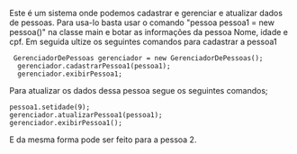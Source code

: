 Este é um sistema onde podemos cadastrar e gerenciar e atualizar dados de pessoas.
Para usa-lo basta usar o comando "pessoa pessoa1 = new pessoa()" na classe main e botar as informações da pessoa Nome, idade e cpf.
Em seguida ultize os seguintes comandos para cadastrar a pessoa1
     
     GerenciadorDePessoas gerenciador = new GerenciadorDePessoas();
      gerenciador.cadastrarPessoa1(pessoa1);
      gerenciador.exibirPessoa1;

Para atualizar os dados dessa pessoa segue os seguintes comandos;
    
    pessoa1.setidade(9);
    gerenciador.atualizarPessoa1(pessoa1);
    gerenciador.exibirPessoa1();
    
E da mesma forma pode ser feito para a pessoa 2.


